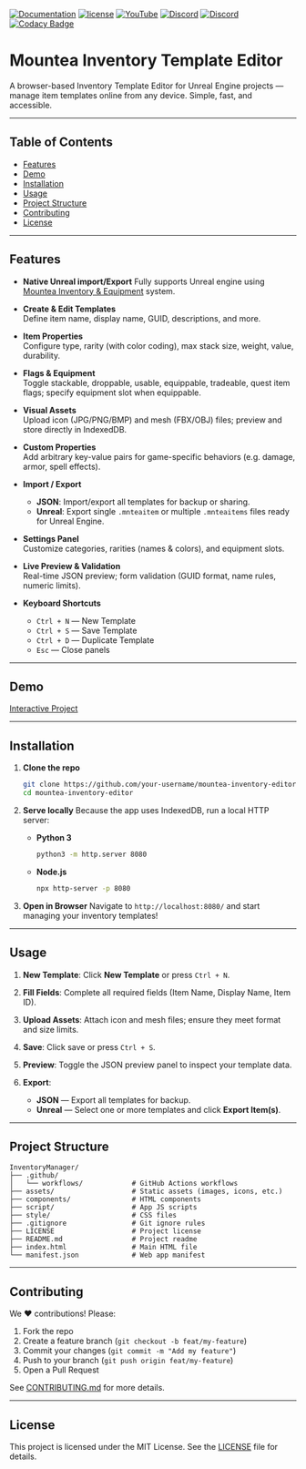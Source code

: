 [![Documentation](https://img.shields.io/badge/documentation-github?style=flat&logo=GitHub&labelColor=5a5a5a&color=98c510)](https://github.com/Mountea-Framework/InventoryManager/wiki)
[![license](https://img.shields.io/badge/license-MIT-99c711?labelColor=555555&style=flat&link=https://github.com/Mountea-Framework/InventoryManager/blob/master/LICENSE)](https://github.com/Mountea-Framework/InventoryManager/blob/master/LICENSE)
[![YouTube](https://img.shields.io/badge/YouTube-Subscribe-red?style=flat&logo=youtube)](https://www.youtube.com/@mounteaframework)
[![Discord](https://badgen.net/discord/online-members/2vXWEEN?label=&logoColor=ffffff&color=7389D8&icon=discord)](https://discord.com/invite/2vXWEEN)
[![Discord](https://badgen.net/discord/members/2vXWEEN?label=&logo=discord&logoColor=ffffff&color=7389D8&icon=discord)](https://discord.com/invite/2vXWEEN)
[![Codacy Badge](https://app.codacy.com/project/badge/Grade/1fd7e368d04e485086aceae2d2d0350d)](https://app.codacy.com/gh/Mountea-Framework/InventoryManager/dashboard?utm_source=gh&utm_medium=referral&utm_content=&utm_campaign=Badge_grade)

# Mountea Inventory Template Editor

A browser-based Inventory Template Editor for Unreal Engine projects — manage item templates online from any device. Simple, fast, and accessible.

---

## Table of Contents

- [Features](#features)  
- [Demo](#demo)  
- [Installation](#installation)  
- [Usage](#usage)  
- [Project Structure](#project-structure)  
- [Contributing](#contributing)  
- [License](#license)  

---

## Features

- **Native Unreal import/Export**
  Fully supports Unreal engine using [Mountea Inventory & Equipment](https://github.com/Mountea-Framework/MounteaInventoryEquipment) system.

- **Create & Edit Templates**  
  Define item name, display name, GUID, descriptions, and more.  

- **Item Properties**  
  Configure type, rarity (with color coding), max stack size, weight, value, durability.  

- **Flags & Equipment**  
  Toggle stackable, droppable, usable, equippable, tradeable, quest item flags; specify equipment slot when equippable.  

- **Visual Assets**  
  Upload icon (JPG/PNG/BMP) and mesh (FBX/OBJ) files; preview and store directly in IndexedDB.  

- **Custom Properties**  
  Add arbitrary key-value pairs for game-specific behaviors (e.g. damage, armor, spell effects).  

- **Import / Export**  
  - **JSON**: Import/export all templates for backup or sharing.  
  - **Unreal**: Export single `.mnteaitem` or multiple `.mnteaitems` files ready for Unreal Engine.  

- **Settings Panel**  
  Customize categories, rarities (names & colors), and equipment slots.  

- **Live Preview & Validation**  
  Real-time JSON preview; form validation (GUID format, name rules, numeric limits).  

- **Keyboard Shortcuts**  
  - `Ctrl + N` — New Template  
  - `Ctrl + S` — Save Template  
  - `Ctrl + D` — Duplicate Template  
  - `Esc` — Close panels  

---

## Demo

[Interactive Project](https://mountea-framework.github.io/InventoryManager/)

---

## Installation

1. **Clone the repo**

   ```bash
   git clone https://github.com/your-username/mountea-inventory-editor.git
   cd mountea-inventory-editor
   ```

2. **Serve locally**
   Because the app uses IndexedDB, run a local HTTP server:

   * **Python 3**

     ```bash
     python3 -m http.server 8080
     ```
   * **Node.js**

     ```bash
     npx http-server -p 8080
     ```

3. **Open in Browser**
   Navigate to `http://localhost:8080/` and start managing your inventory templates!

---

## Usage

1. **New Template**: Click **New Template** or press `Ctrl + N`.
2. **Fill Fields**: Complete all required fields (Item Name, Display Name, Item ID).
3. **Upload Assets**: Attach icon and mesh files; ensure they meet format and size limits.
4. **Save**: Click save or press `Ctrl + S`.
5. **Preview**: Toggle the JSON preview panel to inspect your template data.
6. **Export**:

   * **JSON** — Export all templates for backup.
   * **Unreal** — Select one or more templates and click **Export Item(s)**.

---

## Project Structure

```
InventoryManager/
├── .github/
│   └── workflows/            # GitHub Actions workflows
├── assets/                   # Static assets (images, icons, etc.)
├── components/               # HTML components
├── script/                   # App JS scripts
├── style/                    # CSS files
├── .gitignore                # Git ignore rules
├── LICENSE                   # Project license
├── README.md                 # Project readme
├── index.html                # Main HTML file
└── manifest.json             # Web app manifest
```

---

## Contributing

We ❤️ contributions! Please:

1. Fork the repo
2. Create a feature branch (`git checkout -b feat/my-feature`)
3. Commit your changes (`git commit -m "Add my feature"`)
4. Push to your branch (`git push origin feat/my-feature`)
5. Open a Pull Request

See [CONTRIBUTING.md](CONTRIBUTING.md) for more details.

---

## License

This project is licensed under the MIT License. See the [LICENSE](LICENSE) file for details.
